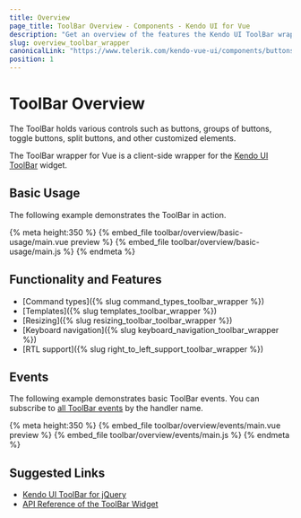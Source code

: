 ```yaml
---
title: Overview
page_title: ToolBar Overview - Components - Kendo UI for Vue
description: "Get an overview of the features the Kendo UI ToolBar wrapper for Vue delivers and use the component in Vue projects."
slug: overview_toolbar_wrapper
canonicalLink: "https://www.telerik.com/kendo-vue-ui/components/buttons/toolbar/"
position: 1
---
```


<div><WrapperBanner link="/kendo-vue-ui/components/buttons/toolbar"></WrapperBanner></div>

# ToolBar Overview

The ToolBar holds various controls such as buttons, groups of buttons, toggle buttons, split buttons, and other customized elements.

The ToolBar wrapper for Vue is a client-side wrapper for the [Kendo UI ToolBar](https://docs.telerik.com/kendo-ui/api/javascript/ui/toolbar) widget.

<div data-component="StartFreeTrialSection"></div>

## Basic Usage

The following example demonstrates the ToolBar in action.

{% meta height:350 %}
{% embed_file toolbar/overview/basic-usage/main.vue preview %}
{% embed_file toolbar/overview/basic-usage/main.js %}
{% endmeta %}

## Functionality and Features

* [Command types]({% slug command_types_toolbar_wrapper %})
* [Templates]({% slug templates_toolbar_wrapper %})
* [Resizing]({% slug resizing_toolbar_toolbar_wrapper %})
* [Keyboard navigation]({% slug keyboard_navigation_toolbar_wrapper %})
* [RTL support]({% slug right_to_left_support_toolbar_wrapper %})

## Events

The following example demonstrates basic ToolBar events. You can subscribe to [all ToolBar events](https://docs.telerik.com/kendo-ui/api/javascript/ui/toolbar#events) by the handler name.

{% meta height:350 %}
{% embed_file toolbar/overview/events/main.vue preview %}
{% embed_file toolbar/overview/events/main.js %}
{% endmeta %}

## Suggested Links

* [Kendo UI ToolBar for jQuery](https://docs.telerik.com/kendo-ui/controls/navigation/toolbar/overview)
* [API Reference of the ToolBar Widget](https://docs.telerik.com/kendo-ui/api/javascript/ui/toolbar)
